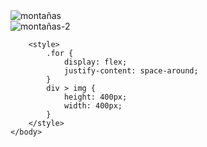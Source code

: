 <!DOCTYPE html>
<html lang="en">
	<head>
		<meta charset="UTF-8" />
		<meta http-equiv="X-UA-Compatible" content="IE=edge" />
		<meta
			name="viewport"
			content="width=device-width, initial-scale=1.0"
		/>
		<link rel="stylesheet" href="CSS.css" />
		<title>eduardo</title>
	</head>
	<body>
		<!--No tengo Video. Solo use fotos-->
		<div class="for">
			<div>
				<img
					src="https://cdn.civitatis.com/espana/salinas-de-pisuerga/galeria/panoramica-montana-palentina.jpg"
					alt="montañas"
				/>
			</div>
			<div>
				<img
					src="https://cdn.civitatis.com/espana/salinas-de-pisuerga/galeria/panoramica-montana-palentina.jpg"
					alt="montañas-2"
				/>
			</div>
		</div>

		<style>
			.for {
				display: flex;
				justify-content: space-around;
			}
			div > img {
				height: 400px;
				width: 400px;
			}
		</style>
	</body>
</html>
